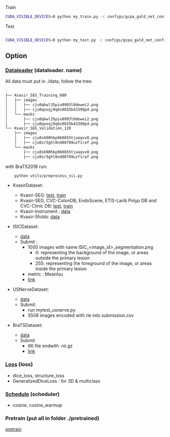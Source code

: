 Train

```sh
CUDA_VISIBLE_DEVICES=0 python my_train.py -c configs/gcpa_gald_net_config.yaml
```

Test

```sh

CUDA_VISIBLE_DEVICES=0 python my_test.py -c configs/gcpa_gald_net_config.yaml
```

## Option

### [Dataloader](dataloader) (dataloader. name)

All data must put in ./data, follow the tree:

```bash
.
├── Kvasir_SEG_Training_880
│   ├── images
│   │   ├── cju0qkwl35piu0993l0dewei2.png
│   │   ├── cju0qoxqj9q6s0835b43399p4.png
│   └── masks
│       ├── cju0qkwl35piu0993l0dewei2.png
│       ├── cju0qoxqj9q6s0835b43399p4.png
└── Kvasir_SEG_Validation_120
    ├── images
    │   ├── cju0s690hkp960855tjuaqvv0.png
    │   ├── cju0sr5ghl0nd08789uzf1raf.png
    └── masks
        ├── cju0s690hkp960855tjuaqvv0.png
        ├── cju0sr5ghl0nd08789uzf1raf.png
```

with BraTS2018 run:

```bash
    python utils/preprocess_nii.py
```

- KvasirDataset:

  - Kvasir-SEG: [test](https://drive.google.com/file/d/1us5iOMWVh_4LAiACM-LQa73t1pLLPJ7l/view?usp=sharing), [train](https://drive.google.com/file/d/17sUo2dLcwgPdO_fD4ySiS_4BVzc3wvwA/view?usp=sharing)
  - Kvasir-SEG, CVC-ColonDB, EndoScene, ETIS-Larib Polyp DB and CVC-Clinic DB: [test](https://drive.google.com/file/d/1o8OfBvYE6K-EpDyvzsmMPndnUMwb540R/view?usp=sharing), [train](https://drive.google.com/file/d/1lODorfB33jbd-im-qrtUgWnZXxB94F55/view?usp=sharing)
  - Kvasir-Instrument : [data](https://datasets.simula.no/kvasir-instrument/)
  - Kvasir-5folds: [data](https://drive.google.com/drive/folders/1-2RperHzW0Ea6ijBajx5fOhqM0_eg6BU?usp=sharing)

- ISICDataset:

  - [data](https://challenge.isic-archive.com/data#2018)
  - Submit :
    - 1000 images with name ISIC\_<image_id>\_segmentation.png
      - 0: representing the background of the image, or areas outside the primary lesion
      - 255: representing the foreground of the image, or areas inside the primary lesion
    - metric : MeanIou
    - [link](https://challenge.isic-archive.com/task/49)

- USNerveDataset:

  - [data](https://www.kaggle.com/c/ultrasound-nerve-segmentation/data?fbclid=IwAR3Rly_-HfPylAAHSbEiX5a9Pt42VSXPwou4WEnuNHjl5GML5VOKrhLH2Ik)
  - Submit:
    - run mytest_usnerve.py
    - 5508 images encoded with rle into submission.csv

- BraTSDataset:
  - [data](https://www.med.upenn.edu/sbia/brats2018/data.html)
  - Submit
    - 66 file endwith .nii.gz
    - [link](https://ipp.cbica.upenn.edu/jobs/306528931856371887)

### [Loss](network/optim/losses) (loss)

- dice_loss, structure_loss
- GeneralizedDiceLoss : for 3D & multiclass

### [Schedule](network/optim/schedulers.py) (scheduler)

- cosine, cosine_warmup

### Pretrain (put all in folder ./pretrained)

[pretrain](https://drive.google.com/drive/folders/1RO6e7j3LRgGp2HQalZejxvVuKu0jZZPq?usp=sharing)
